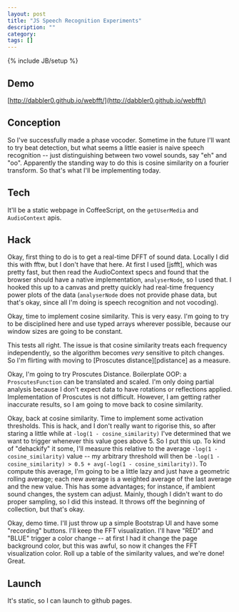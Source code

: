 ```yaml
---
layout: post
title: "JS Speech Recognition Experiments"
description: ""
category: 
tags: []
---
```

{% include JB/setup %}

## Demo
[http://dabbler0.github.io/webfft/](http://dabbler0.github.io/webfft/)

## Conception
So I've successfully made a phase vocoder. Sometime in the future I'll want to try beat detection, but what seems a little easier is naive speech recognition -- just distinguishing between two vowel sounds, say "eh" and "oo". Apparently the standing way to do this is cosine similarity on a fourier transform. So that's what I'll be implementing today.
<!--more-->

## Tech
It'll be a static webpage in CoffeeScript, on the `getUserMedia` and `AudioContext` apis.

## Hack
Okay, first thing to do is to get a real-time DFFT of sound data. Locally I did this with fftw, but I don't have that here. At first I used [jsfft], which was pretty fast, but then read the AudioContext specs and found that the browser should have a native implementation, `analyserNode`, so I used that. I hooked this up to a canvas and pretty quickly had real-time frequency power plots of the data (`analyserNode` does not provide phase data, but that's okay, since all I'm doing is speech recognition and not vocoding).

Okay, time to implement cosine similarity. This is very easy. I'm going to try to be disciplined here and use typed arrays wherever possible, because our window sizes are going to be constant.

This tests all right. The issue is that cosine similarity treats each frequency independently, so the algorithm becomes _very_ sensitive to pitch changes. So I'm flirting with moving to [Proscutes distance][pdistance] as a measure.

Okay, I'm going to try Proscutes Distance. Boilerplate OOP: a `ProscutesFunction` can be translated and scaled. I'm only doing partial analysis because I don't expect data to have rotations or reflections applied. Implementation of Proscutes is not difficult. However, I am getting rather inaccurate results, so I am going to move back to cosine similarity.

Okay, back at cosine similarity. Time to implement some activation thresholds. This is hack, and I don't really want to rigorise this, so after staring a little while at `-log(1 - cosine_similarity)` I've determined that we want to trigger whenever this value goes above 5. So I put this up. To kind of "dehackify" it some, I'll measure this relative to the average `-log(1 - cosine_similarity)` value -- my arbitrary threshold will then be `-log(1 - cosine_similarity) > 0.5 + avg(-log(1 - cosine_similarity))`. To compute this average, I'm going to be a little lazy and just have a geometric rolling average; each new average is a weighted average of the last average and the new value. This has some advantages; for instance, if ambient sound changes, the system can adjust. Mainly, though I didn't want to do proper sampling, so I did this instead. It throws off the beginning of collection, but that's okay.

Okay, demo time. I'll just throw up a simple Bootstrap UI and have some "recording" buttons. I'll keep the FFT visualization. I'll have "RED" and "BLUE" trigger a color change -- at first I had it change the page background color, but this was awful, so now it changes the FFT visualization color. Roll up a table of the similarity values, and we're done! Great.

## Launch
It's static, so I can launch to github pages.
